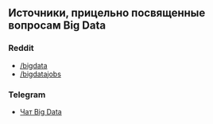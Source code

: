 ## Источники, прицельно посвященные вопросам Big Data

### Reddit
- [/bigdata](https://www.reddit.com/r/bigdata)
- [/bigdatajobs](https://www.reddit.com/r/bigdatajobs)

### Telegram
- [Чат Big Data](https://t.me/bigdata_ru)
